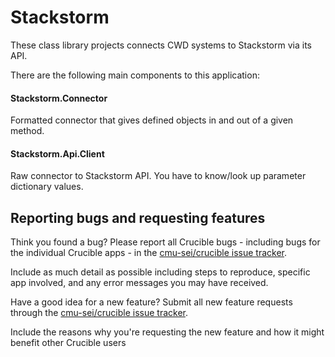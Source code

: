 # Stackstorm

These class library projects connects CWD systems to Stackstorm via its API. 

There are the following main components to this application:

#### Stackstorm.Connector

Formatted connector that gives defined objects in and out of a given method.

#### Stackstorm.Api.Client

Raw connector to Stackstorm API. You have to know/look up parameter dictionary values.

## Reporting bugs and requesting features

Think you found a bug? Please report all Crucible bugs - including bugs for the individual Crucible apps - in the [cmu-sei/crucible issue tracker](https://github.com/cmu-sei/crucible/issues). 

Include as much detail as possible including steps to reproduce, specific app involved, and any error messages you may have received.

Have a good idea for a new feature? Submit all new feature requests through the [cmu-sei/crucible issue tracker](https://github.com/cmu-sei/crucible/issues). 

Include the reasons why you're requesting the new feature and how it might benefit other Crucible users
